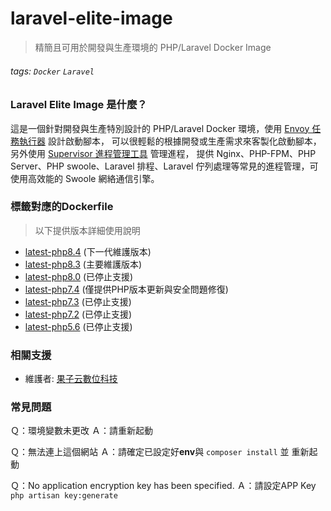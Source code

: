 # laravel-elite-image
> 精簡且可用於開發與生產環境的 PHP/Laravel Docker Image
###### tags: `Docker` `Laravel`

### Laravel Elite Image 是什麼？

這是一個針對開發與生產特別設計的 PHP/Laravel Docker 環境，使用 [Envoy 任務執行器](https://github.com/laravel/envoy) 設計啟動腳本，
可以很輕鬆的根據開發或生產需求來客製化啟動腳本，另外使用 [Supervisor 進程管理工具](http://supervisord.org/index.html) 管理進程，
提供 Nginx、PHP-FPM、PHP Server、PHP swoole、Laravel 排程、Laravel 佇列處理等常見的進程管理，可使用高效能的 Swoole 網絡通信引擎。

### 標籤對應的Dockerfile
> 以下提供版本詳細使用說明
* [latest-php8.4](https://github.com/LarvataTW/laravel-elite-image/blob/master/8.4/Dockerfile) (下一代維護版本)
* [latest-php8.3](https://github.com/LarvataTW/laravel-elite-image/blob/master/8.0/Dockerfile) (主要維護版本)
* [latest-php8.0](https://github.com/LarvataTW/laravel-elite-image/blob/master/8.0/Dockerfile) (已停止支援)
* [latest-php7.4](https://github.com/LarvataTW/laravel-elite-image/blob/master/7.4/Dockerfile) (僅提供PHP版本更新與安全問題修復)
* [latest-php7.3](https://github.com/LarvataTW/laravel-elite-image/blob/master/7.3/Dockerfile) (已停止支援)
* [latest-php7.2](https://github.com/LarvataTW/laravel-elite-image/blob/master/7.2/Dockerfile) (已停止支援)
* [latest-php5.6](https://github.com/LarvataTW/laravel-elite-image/blob/master/5.6/Dockerfile) (已停止支援)

### 相關支援

* 維護者: [果子云數位科技](https://github.com/LarvataTW)

### 常見問題

Ｑ：環境變數未更改
Ａ：請重新起動

Ｑ：無法連上這個網站
Ａ：請確定已設定好**env**與 `composer install` 並 重新起動

Ｑ：No application encryption key has been specified.
Ａ：請設定APP Key `php artisan key:generate`